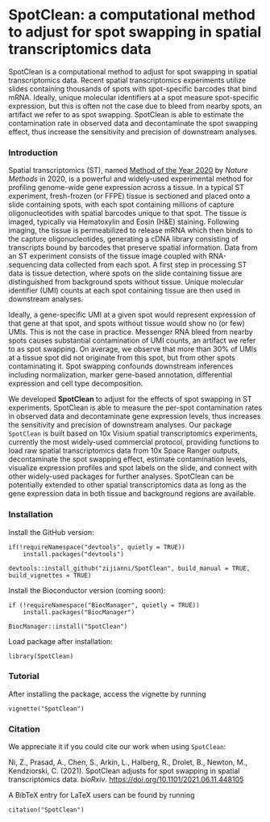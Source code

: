 # SpotClean: a computational method to adjust for spot swapping in spatial transcriptomics data

SpotClean is a computational method to adjust for spot swapping in spatial transcriptomics data. Recent spatial transcriptomics experiments utilize slides containing thousands of spots with spot-specific barcodes that bind mRNA. Ideally, unique molecular identifiers at a spot measure spot-specific expression, but this is often not the case due to bleed from nearby spots, an artifact we refer to as spot swapping. SpotClean is able to estimate the contamination rate in observed data and decontaminate the spot swapping effect, thus increase the sensitivity and precision of downstream analyses.

### Introduction

Spatial transcriptomics (ST), named [Method of the Year 2020](https://www.nature.com/articles/s41592-020-01033-y) by *Nature Methods* in 2020, is a powerful and widely-used experimental method for profiling genome-wide gene expression across a tissue. In a typical ST experiment, fresh-frozen (or FFPE) tissue is sectioned and placed onto a slide containing spots, with each spot containing millions of capture oligonucleotides with spatial barcodes unique to that spot. The tissue is imaged, typically via Hematoxylin and Eosin (H&E) staining. Following imaging, the tissue is permeabilized to release mRNA which then binds to the capture oligonucleotides, generating a cDNA library consisting of transcripts bound by barcodes that preserve spatial information. Data from an ST experiment consists of the tissue image coupled with RNA-sequencing data collected from each spot. A first step in processing ST data is tissue detection, where spots on the slide containing tissue are distinguished from background spots without tissue. Unique molecular identifier (UMI) counts at each spot containing tissue are then used in downstream analyses.

Ideally, a gene-specific UMI at a given spot would represent expression of that gene at that spot, and spots without tissue would show no (or few) UMIs. This is not the case in practice. Messenger RNA bleed from nearby spots causes substantial contamination of UMI counts, an artifact we refer to as spot swapping. On average, we observe that more than 30% of UMIs at a tissue spot did not originate from this spot, but from other spots contaminating it. Spot swapping confounds downstream inferences including normalization, marker gene-based annotation, differential expression and cell type decomposition.

We developed **SpotClean** to adjust for the effects of spot swapping in ST experiments. SpotClean is able to measure the per-spot contamination rates in observed data and decontaminate gene expression levels, thus increases the sensitivity and precision of downstream analyses. Our package `SpotClean` is built based on 10x Visium spatial transcriptomics experiments, currently the most widely-used commercial protocol, providing functions to load raw spatial transcriptomics data from 10x Space Ranger outputs, decontaminate the spot swapping effect, estimate contamination levels, visualize expression profiles and spot labels on the slide, and connect with other widely-used packages for further analyses. SpotClean can be potentially extended to other spatial transcriptomics data as long as the gene expression data in both tissue and background regions are available.


### Installation

Install the GitHub version:

```{r}
if(!requireNamespace("devtools", quietly = TRUE))
    install.packages("devtools")

devtools::install_github("zijianni/SpotClean", build_manual = TRUE, build_vignettes = TRUE)

```

Install the Bioconductor version (coming soon):

```{r}
if (!requireNamespace("BiocManager", quietly = TRUE))
    install.packages("BiocManager")

BiocManager::install("SpotClean")

```

Load package after installation:

```{r}
library(SpotClean)
```

### Tutorial

After installing the package, access the vignette by running

```{r}
vignette("SpotClean")
```

### Citation

We appreciate it if you could cite our work when using `SpotClean`:

Ni, Z., Prasad, A., Chen, S., Arkin, L., Halberg, R., Drolet, B., Newton, M., Kendziorski, C. (2021). SpotClean adjusts for spot swapping in spatial transcriptomics data. *bioRxiv*. https://doi.org/10.1101/2021.06.11.448105

A BibTeX entry for LaTeX users can be found by running 

```{r}
citation("SpotClean")
```
